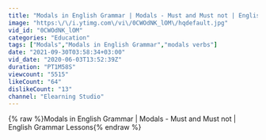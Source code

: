 ```yaml
---
title: "Modals in English Grammar | Modals - Must and Must not | English Grammar Lessons"
image: "https:\/\/i.ytimg.com\/vi\/0CWOdNK_lOM\/hqdefault.jpg"
vid_id: "0CWOdNK_lOM"
categories: "Education"
tags: ["Modals","Modals in English Grammar","modals verbs"]
date: "2021-09-30T03:58:34+03:00"
vid_date: "2020-06-03T13:52:39Z"
duration: "PT1M58S"
viewcount: "5515"
likeCount: "64"
dislikeCount: "13"
channel: "Elearning Studio"
---
```

{% raw %}Modals in English Grammar | Modals - Must and Must not | English Grammar Lessons{% endraw %}
